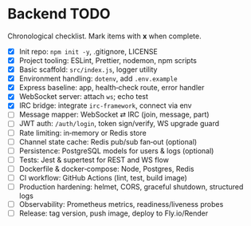 # Backend TODO

Chronological checklist. Mark items with **x** when complete.

- [x] Init repo: `npm init -y`, .gitignore, LICENSE
- [x] Project tooling: ESLint, Prettier, nodemon, npm scripts
- [x] Basic scaffold: `src/index.js`, logger utility
- [x] Environment handling: `dotenv`, add `.env.example`
- [x] Express baseline: app, health‑check route, error handler
- [x] WebSocket server: attach `ws`; echo test
- [x] IRC bridge: integrate `irc-framework`, connect via env
- [ ] Message mapper: WebSocket ⇄ IRC (join, message, part)
- [ ] JWT auth: `/auth/login`, token sign/verify, WS upgrade guard
- [ ] Rate limiting: in‑memory or Redis store
- [ ] Channel state cache: Redis pub/sub fan‑out (optional)
- [ ] Persistence: PostgreSQL models for users & logs (optional)
- [ ] Tests: Jest & supertest for REST and WS flow
- [ ] Dockerfile & docker‑compose: Node, Postgres, Redis
- [ ] CI workflow: GitHub Actions (lint, test, build image)
- [ ] Production hardening: helmet, CORS, graceful shutdown, structured logs
- [ ] Observability: Prometheus metrics, readiness/liveness probes
- [ ] Release: tag version, push image, deploy to Fly.io/Render
